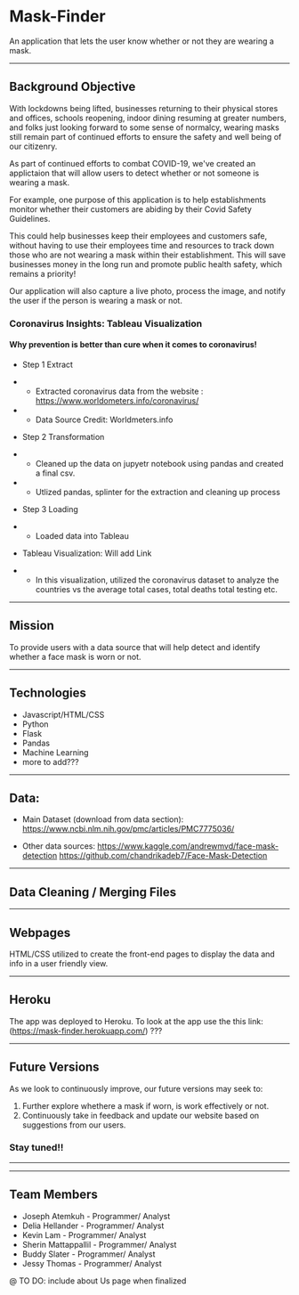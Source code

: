 # Mask-Finder
An application that lets the user know whether or not they are wearing a mask.

---------------------------------
## Background Objective 

With lockdowns being lifted, businesses returning to their physical stores and offices, schools reopening, indoor dining resuming at greater numbers, and folks just looking forward to some sense of normalcy, wearing masks still remain part of continued efforts to ensure the safety and well being of our citizenry. 

As part of continued efforts to combat COVID-19, we've created an applictaion that will allow users to detect whether or not someone is wearing a mask. 

For example, one purpose of this application is to help establishments monitor whether their customers are abiding by their Covid Safety Guidelines. 

This could help businesses keep their employees and customers safe, without having to use their employees time and resources to track down those who are not wearing a mask within their establishment.  This will save businesses money in the long run and promote public health safety, which remains a priority! 

Our application will also capture a live photo, process the image, and notify the user if the person is wearing a mask or not. 

### Coronavirus Insights: Tableau Visualization
#### Why prevention is better than cure when it comes to coronavirus!

* Step 1 Extract 
* * Extracted coronavirus data from the website :  https://www.worldometers.info/coronavirus/
* * Data Source Credit: Worldmeters.info

* Step 2 Transformation
* * Cleaned up the data on jupyetr notebook using pandas and created a final csv.
* * Utlized pandas, splinter for the extraction and cleaning up process

* Step 3 Loading
* * Loaded data into Tableau

* Tableau Visualization: Will add Link
* * In this visualization, utilized the coronavirus dataset to analyze the countries vs the average total cases, total deaths total testing etc.


------------------------------
## Mission
 
To provide users with a data source that will help detect and identify whether a face mask is worn or not.

-----------------------------

## Technologies

* Javascript/HTML/CSS
* Python
* Flask
* Pandas
* Machine Learning 
* more to add???

--------------------------------
## Data: 
* Main Dataset (download from data section): https://www.ncbi.nlm.nih.gov/pmc/articles/PMC7775036/

* Other data sources:
https://www.kaggle.com/andrewmvd/face-mask-detection
https://github.com/chandrikadeb7/Face-Mask-Detection

-------------------------------
## Data Cleaning / Merging Files 

 
 
-----------------------------
## Webpages
HTML/CSS utilized to create the front-end pages to display the data and info in a user friendly view.

-----------------------------
## Heroku

The app was deployed to Heroku. To look at the app use the this link:  (https://mask-finder.herokuapp.com/) ??? 

---------------------------
## Future Versions

As we look to continuously improve, our future versions may seek to:

1. Further explore whethere a mask if worn, is work effectively or not. 
2. Continuously take in feedback and update our website based on suggestions from our users.

### Stay tuned!!
-----------

-------------------------------------
## Team Members 

* Joseph Atemkuh - Programmer/ Analyst
* Delia Hellander - Programmer/ Analyst
* Kevin Lam - Programmer/ Analyst
* Sherin Mattappallil - Programmer/ Analyst
* Buddy Slater - Programmer/ Analyst
* Jessy Thomas - Programmer/ Analyst

@ TO DO: include about Us page when finalized


